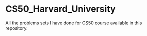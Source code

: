 # CS50_Harvard_University
All the problems sets I have done for CS50 course available in this repository.
